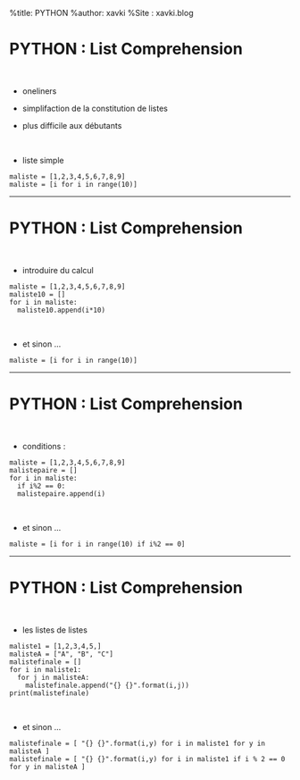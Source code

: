 %title: PYTHON
%author: xavki
%Site : xavki.blog


# PYTHON : List Comprehension

<br>


* oneliners

* simplifaction de la constitution de listes

* plus difficile aux débutants

<br>


* liste simple

```
maliste = [1,2,3,4,5,6,7,8,9]
maliste = [i for i in range(10)]
```

---------------------------------------------------------------------------


# PYTHON : List Comprehension



<br>


* introduire du calcul

```
maliste = [1,2,3,4,5,6,7,8,9]
maliste10 = []
for i in maliste:
  maliste10.append(i*10)
```

<br>


* et sinon ...

```
maliste = [i for i in range(10)]
```

-------------------------------------------------------------------------


# PYTHON : List Comprehension



<br>


* conditions :

```
maliste = [1,2,3,4,5,6,7,8,9]
malistepaire = []
for i in maliste:
  if i%2 == 0:
  malistepaire.append(i)
```

<br>


* et sinon ...

```
maliste = [i for i in range(10) if i%2 == 0]
```


-------------------------------------------------------------------------


# PYTHON : List Comprehension



<br>


* les listes de listes

```
maliste1 = [1,2,3,4,5,]
malisteA = ["A", "B", "C"]
malistefinale = []
for i in maliste1:
  for j in malisteA:
    malistefinale.append("{} {}".format(i,j))
print(malistefinale)
```

<br>


* et sinon ...

```
malistefinale = [ "{} {}".format(i,y) for i in maliste1 for y in malisteA ]
malistefinale = [ "{} {}".format(i,y) for i in maliste1 if i % 2 == 0 for y in malisteA ]
```
